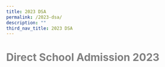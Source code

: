 ```yaml
---
title: 2023 DSA
permalink: /2023-dsa/
description: ""
third_nav_title: 2023 DSA
---
```

<h1><font color="grey">Direct School Admission 2023</font></h1><font color="grey">
	
<table> </table></font>